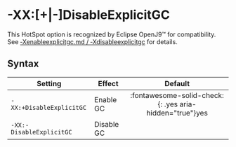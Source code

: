 ﻿<!--
* Copyright (c) 2017, 2023 IBM Corp. and others
*
* This program and the accompanying materials are made
* available under the terms of the Eclipse Public License 2.0
* which accompanies this distribution and is available at
* https://www.eclipse.org/legal/epl-2.0/ or the Apache
* License, Version 2.0 which accompanies this distribution and
* is available at https://www.apache.org/licenses/LICENSE-2.0.
*
* This Source Code may also be made available under the
* following Secondary Licenses when the conditions for such
* availability set forth in the Eclipse Public License, v. 2.0
* are satisfied: GNU General Public License, version 2 with
* the GNU Classpath Exception [1] and GNU General Public
* License, version 2 with the OpenJDK Assembly Exception [2].
*
* [1] https://www.gnu.org/software/classpath/license.html
* [2] https://openjdk.org/legal/assembly-exception.html
*
* SPDX-License-Identifier: EPL-2.0 OR Apache-2.0 OR GPL-2.0-only WITH Classpath-exception-2.0 OR GPL-2.0-only WITH OpenJDK-assembly-exception-1.0
-->

# -XX:[+|-]DisableExplicitGC

This HotSpot option is recognized by Eclipse OpenJ9&trade; for compatibility. See [‑Xenableexplicitgc.md / ‑Xdisableexplicitgc](xenableexplicitgc.md) for details.

## Syntax

| Setting                  | Effect     | Default                                                                            |
|--------------------------|------------|:----------------------------------------------------------------------------------:|
| `-XX:+DisableExplicitGC` | Enable GC  | :fontawesome-solid-check:{: .yes aria-hidden="true"}<span class="sr-only">yes</span> |
| `-XX:-DisableExplicitGC` | Disable GC |                                                                                    |

<!-- ==== END OF TOPIC ==== xxdisableexplicitgc.md ==== -->